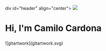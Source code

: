 div id="header" align="center">
<img src="https://media3.giphy.com/media/7ALOsHTCDT5fi/200.webp?cid=ecf05e47mjggqzkmj4fr6b3ffwk7uvq3ypwfp8t8ls9y0qeg&rid=200.webp&ct=g" width="200">
<h1>Hi, I'm Camilo Cardona</h1>
<h3></h3>
![gitartwork](gitartwork.svg)
</div>
